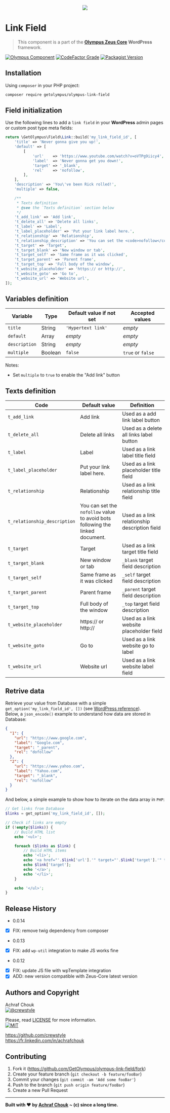 <p align="center">
    <img src="https://img.icons8.com/nolan/2x/external-link.png">
</p>

# Link Field
> This component is a part of the [**Olympus Zeus Core**][zeus-url] **WordPress** framework.

[![Olympus Component][olympus-image]][olympus-url]
[![CodeFactor Grade][codefactor-image]][codefactor-url]
[![Packagist Version][packagist-image]][packagist-url]

## Installation

Using `composer` in your PHP project:

```sh
composer require getolympus/olympus-link-field
```

## Field initialization

Use the following lines to add a `link field` in your **WordPress** admin pages or custom post type meta fields:

```php
return \GetOlympus\Field\Link::build('my_link_field_id', [
    'title' => 'Never gonna give you up!',
    'default' => [
        [
            'url'    => 'https://www.youtube.com/watch?v=oVTPg9iicy4',
            'label'  => 'Never gonna get you down!',
            'target' => '_blank',
            'rel'    => 'nofollow',
        ],
    ],
    'description' => 'You\'ve been Rick rolled!',
    'multiple' => false,

    /**
     * Texts definition
     * @see the `Texts definition` section below
     */
    't_add_link' => 'Add link',
    't_delete_all' => 'Delete all links',
    't_label' => 'Label',
    't_label_placeholder' => 'Put your link label here.',
    't_relationship' => 'Relationship',
    't_relationship_description' => 'You can set the <code>nofollow</code> value to avoid bots following the linked document.',
    't_target' => 'Target',
    't_target_blank' => 'New window or tab',
    't_target_self' => 'Same frame as it was clicked',
    't_target_parent' => 'Parent frame',
    't_target_top' => 'Full body of the window',
    't_website_placeholder' => 'https:// or http://',
    't_website_goto' => 'Go to',
    't_website_url' => 'Website url',
]);
```

## Variables definition

| Variable      | Type    | Default value if not set | Accepted values |
| ------------- | ------- | ------------------------ | --------------- |
| `title`       | String  | `'Hypertext link'` | *empty* |
| `default`     | Array   | *empty* | *empty* |
| `description` | String  | *empty* | *empty* |
| `multiple`    | Boolean | `false` | `true` or `false` |

Notes:
* Set `multiple` to `true` to enable the "Add link" button

## Texts definition

| Code | Default value | Definition |
| ---- | ------------- | ---------- |
| `t_add_link` | Add link | Used as a add link label button |
| `t_delete_all` | Delete all links | Used as a delete all links label button |
| `t_label` | Label | Used as a link label title field |
| `t_label_placeholder` | Put your link label here. | Used as a link placeholder title field |
| `t_relationship` | Relationship | Used as a link relationship title field |
| `t_relationship_description` | You can set the `nofollow` value<br/>to avoid bots following the linked<br/>document. | Used as a link relationship description field |
| `t_target` | Target | Used as a link target title field |
| `t_target_blank` | New window or tab | `_blank` target field description |
| `t_target_self` | Same frame as it was clicked | `_self` target field description |
| `t_target_parent` | Parent frame | `_parent` target field description |
| `t_target_top` | Full body of the window | `_top` target field description |
| `t_website_placeholder` | https:// or http:// | Used as a link website placeholder field |
| `t_website_goto` | Go to | Used as a link website go to label |
| `t_website_url` | Website url | Used as a link website label field |

## Retrive data

Retrieve your value from Database with a simple `get_option('my_link_field_id', [])` (see [WordPress reference][getoption-url]).  
Below, a `json_encode()` example to understand how data are stored in Database:

```json
{
  "1": {
    "url": "https://www.google.com",
    "label": "Google.com",
    "target": "_parent",
    "rel": "dofollow"
  },
  "2": {
    "url": "https://www.yahoo.com",
    "label": "Yahoo.com",
    "target": "_blank",
    "rel": "nofollow"
  }
}
```

And below, a simple example to show how to iterate on the data array in `PHP`:

```php
// Get links from Database
$links = get_option('my_link_field_id', []);

// Check if links are empty
if (!empty($links)) {
    // Build HTML list
    echo '<ul>';

    foreach ($links as $link) {
        // Build HTML items
        echo '<li>';
        echo '<a href="'.$link['url'].'" target="'.$link['target'].'" title="'.esc_html($link['label']).'">';
        echo $link['target'];
        echo '</a>';
        echo '</li>';
    }

    echo '</ul>';
}
```

## Release History

* 0.0.14
- [x] FIX: remove twig dependency from composer

* 0.0.13
- [x] FIX: add `wp-util` integration to make JS works fine

* 0.0.12
- [x] FIX: update JS file with wpTemplate integration
- [x] ADD: new version compatible with Zeus-Core latest version

## Authors and Copyright

Achraf Chouk  
[![@crewstyle][twitter-image]][twitter-url]

Please, read [LICENSE][license-blob] for more information.  
[![MIT][license-image]][license-url]

<https://github.com/crewstyle>  
<https://fr.linkedin.com/in/achrafchouk>

## Contributing

1. Fork it (<https://github.com/GetOlympus/olympus-link-field/fork>)
2. Create your feature branch (`git checkout -b feature/fooBar`)
3. Commit your changes (`git commit -am 'Add some fooBar'`)
4. Push to the branch (`git push origin feature/fooBar`)
5. Create a new Pull Request

---

**Built with ♥ by [Achraf Chouk](http://github.com/crewstyle "Achraf Chouk") ~ (c) since a long time.**

<!-- links & imgs dfn's -->
[olympus-image]: https://img.shields.io/badge/for-Olympus-44cc11.svg?style=flat-square
[olympus-url]: https://github.com/GetOlympus
[zeus-url]: https://github.com/GetOlympus/Zeus-Core
[codefactor-image]: https://www.codefactor.io/repository/github/GetOlympus/olympus-link-field/badge?style=flat-square
[codefactor-url]: https://www.codefactor.io/repository/github/getolympus/olympus-link-field
[getoption-url]: https://developer.wordpress.org/reference/functions/get_option/
[license-blob]: https://github.com/GetOlympus/olympus-link-field/blob/master/LICENSE
[license-image]: https://img.shields.io/badge/license-MIT_License-blue.svg?style=flat-square
[license-url]: http://opensource.org/licenses/MIT
[packagist-image]: https://img.shields.io/packagist/v/getolympus/olympus-link-field.svg?style=flat-square
[packagist-url]: https://packagist.org/packages/getolympus/olympus-link-field
[twitter-image]: https://img.shields.io/badge/crewstyle-blue.svg?style=social&logo=twitter
[twitter-url]: http://twitter.com/crewstyle